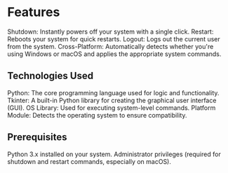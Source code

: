 <h1>Features</h1>

Shutdown: Instantly powers off your system with a single click.
Restart: Reboots your system for quick restarts.
Logout: Logs out the current user from the system.
Cross-Platform: Automatically detects whether you're using Windows or macOS and applies the appropriate system commands.

<h2>
  Technologies Used </h2>

Python: The core programming language used for logic and functionality.
Tkinter: A built-in Python library for creating the graphical user interface (GUI).
OS Library: Used for executing system-level commands.
Platform Module: Detects the operating system to ensure compatibility.

<h2>Prerequisites</h2>

Python 3.x installed on your system.
Administrator privileges (required for shutdown and restart commands, especially on macOS).

